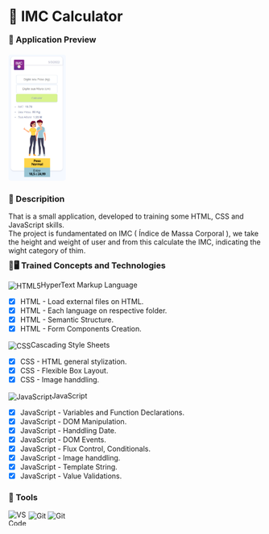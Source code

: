 <h1 align = "justify">🚦 IMC Calculator</h1>

<div style="margin: 10px 0 2px 0" class="preview-container">
  <h3 style="margin: 0 0 20px">🥇 Application Preview</h3>
  <img style="height:250px; border-radius: 5px;" src="./src/img/img_preview.png"></img>
</div>

<div style="margin: 10px 0 2px 0" class="description-container">
  <h3>📜 Descripition</h3>
  <span>That is a small application, developed to training some HTML, CSS and JavaScript skills.<br>The project is fundamentated on IMC ( Índice de Massa Corporal ), we take the height and weight of user and from this calculate the IMC, indicating the wight category of thim.</span>
</div>

<div class="tech-container">
<h3 style="margin: 10px 0 10px 0;">📗🖥 Trained Concepts and Technologies</h3>

<img align="center" alt="HTML5" height="30" width="40" src="https://cdn.jsdelivr.net/gh/devicons/devicon/icons/html5/html5-original.svg"/>HyperText Markup Language
   - [x] HTML - Load external files on HTML.
   - [x] HTML - Each language on respective folder.
   - [x] HTML - Semantic Structure.
   - [x] HTML - Form Components Creation.

<img align="center" alt="CSS" height="30" width="40" src="https://cdn.jsdelivr.net/gh/devicons/devicon/icons/css3/css3-original.svg" />Cascading Style Sheets
   - [x] CSS  - HTML general stylization.
   - [x] CSS  - Flexible Box Layout.
   - [x] CSS  - Image handdling.

  <img align="center" alt="JavaScript" height="30" width="40" src="https://cdn.jsdelivr.net/gh/devicons/devicon/icons/javascript/javascript-original.svg" />JavaScript
   - [x] JavaScript - Variables and Function Declarations. 
   - [x] JavaScript - DOM Manipulation.
   - [x] JavaScript - Handdling Date.
   - [x] JavaScript - DOM Events.
   - [x] JavaScript - Flux Control, Conditionals.
   - [x] JavaScript - Image handdling. 
   - [x] JavaScript - Template String.
   - [x] JavaScript - Value Validations.
</div>

<div style="margin: 10px 0 10px 0;">
  <h3>🔨 Tools</h3>
  <img align="left" alt="VSCode" height="30" width="40" src="https://cdn.jsdelivr.net/gh/devicons/devicon/icons/vscode/vscode-original.svg" />
  <img align="center" alt="Git" height="30" width="40" src="https://cdn.jsdelivr.net/gh/devicons/devicon/icons/git/git-original.svg" />
    <img align="center" alt="Git" height="30" width="40" src="https://cdn.jsdelivr.net/gh/devicons/devicon/icons/github/github-original.svg" />
</div><br>



 
